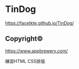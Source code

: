 # TinDog 
https://facetkte.github.io/TinDog/
## Copyright© 
https://www.appbrewery.com/

練習HTML CSS排版
